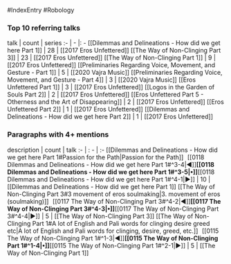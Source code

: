 #IndexEntry #Robology

### Top 10 referring talks
talk | count | series
:- | - |: -
[[Dilemmas and Delineations - How did we get here Part 1]] | 28 | [[2017 Eros Unfettered]]
[[The Way of Non-Clinging Part 3]] | 23 | [[2017 Eros Unfettered]]
[[The Way of Non-Clinging Part 1]] | 9 | [[2017 Eros Unfettered]]
[[Preliminaries Regarding Voice, Movement, and Gesture - Part 1]] | 5 | [[2020 Vajra Music]]
[[Preliminaries Regarding Voice, Movement, and Gesture - Part 4]] | 3 | [[2020 Vajra Music]]
[[Eros Unfettered Part 1]] | 3 | [[2017 Eros Unfettered]]
[[Logos in the Garden of Souls Part 2]] | 2 | [[2017 Eros Unfettered]]
[[Eros Unfettered Part 5 - Otherness and the Art of Disappearing]] | 2 | [[2017 Eros Unfettered]]
[[Eros Unfettered Part 2]] | 1 | [[2017 Eros Unfettered]]
[[Dilemmas and Delineations - How did we get here Part 2]] | 1 | [[2017 Eros Unfettered]]

### Paragraphs with 4+ mentions
description | count | talk
:- | : - | :-
[[Dilemmas and Delineations - How did we get here Part 1#Passion for the Path\|Passion for the Path]] &nbsp;&nbsp;[[0118 Dilemmas and Delineations - How did we get here Part 1#^3-4\|◀]]**[[0118 Dilemmas and Delineations - How did we get here Part 1#^3-5\|•]]**[[0118 Dilemmas and Delineations - How did we get here Part 1#^4-1\|▶]] | 10 | [[Dilemmas and Delineations - How did we get here Part 1]]
[[The Way of Non-Clinging Part 3#3 movement of eros soulmaking\|3. movement of eros (soulmaking)]] &nbsp;&nbsp;[[0117 The Way of Non-Clinging Part 3#^4-2\|◀]]**[[0117 The Way of Non-Clinging Part 3#^4-3\|•]]**[[0117 The Way of Non-Clinging Part 3#^4-4\|▶]] | 5 | [[The Way of Non-Clinging Part 3]]
[[The Way of Non-Clinging Part 1#A lot of English and Pali words for clinging desire greed etc\|A lot of English and Pali words for clinging, desire, greed, etc.]] &nbsp;&nbsp;[[0115 The Way of Non-Clinging Part 1#^1-3\|◀]]**[[0115 The Way of Non-Clinging Part 1#^1-4\|•]]**[[0115 The Way of Non-Clinging Part 1#^2-1\|▶]] | 5 | [[The Way of Non-Clinging Part 1]]


